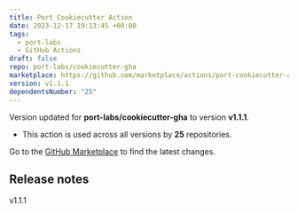 ```yaml
---
title: Port Cookiecutter Action
date: 2023-12-17 19:13:45 +00:00
tags:
  - port-labs
  - GitHub Actions
draft: false
repo: port-labs/cookiecutter-gha
marketplace: https://github.com/marketplace/actions/port-cookiecutter-action
version: v1.1.1
dependentsNumber: "25"
---
```



Version updated for **port-labs/cookiecutter-gha** to version **v1.1.1**.
- This action is used across all versions by **25** repositories.

Go to the [GitHub Marketplace](https://github.com/marketplace/actions/port-cookiecutter-action) to find the latest changes.

## Release notes

v1.1.1
